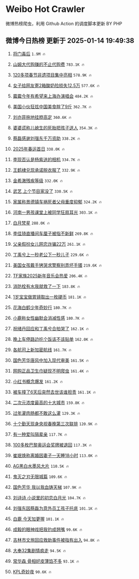 # Weibo Hot Crawler 



微博热榜爬虫，利用 Github Action 的调度脚本更新 BY PHP 


## 微博今日热榜 更新于 2025-01-14 19:49:38 
1. [将门毒后](https://s.weibo.com/weibo?q=%E5%B0%86%E9%97%A8%E6%AF%92%E5%90%8E&t=31&band_rank=1&Refer=top) `1.9M 🔥` 

1. [山姆大代购赚的不止代购费](https://s.weibo.com/weibo?q=%23%E5%B1%B1%E5%A7%86%E5%A4%A7%E4%BB%A3%E8%B4%AD%E8%B5%9A%E7%9A%84%E4%B8%8D%E6%AD%A2%E4%BB%A3%E8%B4%AD%E8%B4%B9%23&t=31&band_rank=2&Refer=top) `783.1K 🔥` 

1. [120多项春节非遗项目集中亮相](https://s.weibo.com/weibo?q=%23120%E5%A4%9A%E9%A1%B9%E6%98%A5%E8%8A%82%E9%9D%9E%E9%81%97%E9%A1%B9%E7%9B%AE%E9%9B%86%E4%B8%AD%E4%BA%AE%E7%9B%B8%23&t=31&band_rank=3&Refer=top) `578.9K 🔥` 

1. [女子给网友寄2箱酸奶险损失12.5万](https://s.weibo.com/weibo?q=%23%E5%A5%B3%E5%AD%90%E7%BB%99%E7%BD%91%E5%8F%8B%E5%AF%842%E7%AE%B1%E9%85%B8%E5%A5%B6%E9%99%A9%E6%8D%9F%E5%A4%B112.5%E4%B8%87%23&t=31&band_rank=4&Refer=top) `577.6K 🔥` 

1. [霉霉今年有希望来上海办演唱会](https://s.weibo.com/weibo?q=%23%E9%9C%89%E9%9C%89%E4%BB%8A%E5%B9%B4%E6%9C%89%E5%B8%8C%E6%9C%9B%E6%9D%A5%E4%B8%8A%E6%B5%B7%E5%8A%9E%E6%BC%94%E5%94%B1%E4%BC%9A%23&t=31&band_rank=5&Refer=top) `484.2K 🔥` 

1. [美国小伙狂炫中国美食胖了9斤](https://s.weibo.com/weibo?q=%23%E7%BE%8E%E5%9B%BD%E5%B0%8F%E4%BC%99%E7%8B%82%E7%82%AB%E4%B8%AD%E5%9B%BD%E7%BE%8E%E9%A3%9F%E8%83%96%E4%BA%869%E6%96%A4%23&t=31&band_rank=6&Refer=top) `362.7K 🔥` 

1. [刘亦菲拖地挂脖高定](https://s.weibo.com/weibo?q=%23%E5%88%98%E4%BA%A6%E8%8F%B2%E6%8B%96%E5%9C%B0%E6%8C%82%E8%84%96%E9%AB%98%E5%AE%9A%23&t=31&band_rank=7&Refer=top) `360.6K 🔥` 

1. [婆婆谎称儿媳生的死胎把孩子送人](https://s.weibo.com/weibo?q=%23%E5%A9%86%E5%A9%86%E8%B0%8E%E7%A7%B0%E5%84%BF%E5%AA%B3%E7%94%9F%E7%9A%84%E6%AD%BB%E8%83%8E%E6%8A%8A%E5%AD%A9%E5%AD%90%E9%80%81%E4%BA%BA%23&t=31&band_rank=8&Refer=top) `354.3K 🔥` 

1. [蔡磊感谢刘强东千万资助](https://s.weibo.com/weibo?q=%23%E8%94%A1%E7%A3%8A%E6%84%9F%E8%B0%A2%E5%88%98%E5%BC%BA%E4%B8%9C%E5%8D%83%E4%B8%87%E8%B5%84%E5%8A%A9%23&t=31&band_rank=9&Refer=top) `338.2K 🔥` 

1. [2025年春运首日](https://s.weibo.com/weibo?q=%232025%E5%B9%B4%E6%98%A5%E8%BF%90%E9%A6%96%E6%97%A5%23&t=31&band_rank=10&Refer=top) `338.0K 🔥` 

1. [李现否认是杨紫送的相机](https://s.weibo.com/weibo?q=%23%E6%9D%8E%E7%8E%B0%E5%90%A6%E8%AE%A4%E6%98%AF%E6%9D%A8%E7%B4%AB%E9%80%81%E7%9A%84%E7%9B%B8%E6%9C%BA%23&t=31&band_rank=11&Refer=top) `334.7K 🔥` 

1. [王鹤棣兑现承诺脱衣服了](https://s.weibo.com/weibo?q=%23%E7%8E%8B%E9%B9%A4%E6%A3%A3%E5%85%91%E7%8E%B0%E6%89%BF%E8%AF%BA%E8%84%B1%E8%A1%A3%E6%9C%8D%E4%BA%86%23&t=31&band_rank=12&Refer=top) `332.9K 🔥` 

1. [金希澈残疾等级](https://s.weibo.com/weibo?q=%23%E9%87%91%E5%B8%8C%E6%BE%88%E6%AE%8B%E7%96%BE%E7%AD%89%E7%BA%A7%23&t=31&band_rank=13&Refer=top) `332.0K 🔥` 

1. [武艺 上个节目家没了](https://s.weibo.com/weibo?q=%E6%AD%A6%E8%89%BA%20%E4%B8%8A%E4%B8%AA%E8%8A%82%E7%9B%AE%E5%AE%B6%E6%B2%A1%E4%BA%86&t=31&band_rank=14&Refer=top) `330.5K 🔥` 

1. [家属称景德镇车祸死者父母重度抑郁](https://s.weibo.com/weibo?q=%23%E5%AE%B6%E5%B1%9E%E7%A7%B0%E6%99%AF%E5%BE%B7%E9%95%87%E8%BD%A6%E7%A5%B8%E6%AD%BB%E8%80%85%E7%88%B6%E6%AF%8D%E9%87%8D%E5%BA%A6%E6%8A%91%E9%83%81%23&t=31&band_rank=15&Refer=top) `324.2K 🔥` 

1. [河南一男孩课堂上被同学狂扇耳光](https://s.weibo.com/weibo?q=%23%E6%B2%B3%E5%8D%97%E4%B8%80%E7%94%B7%E5%AD%A9%E8%AF%BE%E5%A0%82%E4%B8%8A%E8%A2%AB%E5%90%8C%E5%AD%A6%E7%8B%82%E6%89%87%E8%80%B3%E5%85%89%23&t=31&band_rank=16&Refer=top) `303.1K 🔥` 

1. [白月梵星](https://s.weibo.com/weibo?q=%E7%99%BD%E6%9C%88%E6%A2%B5%E6%98%9F&t=31&band_rank=17&Refer=top) `288.0K 🔥` 

1. [李佳琦直播间车厘子被指不新鲜](https://s.weibo.com/weibo?q=%23%E6%9D%8E%E4%BD%B3%E7%90%A6%E7%9B%B4%E6%92%AD%E9%97%B4%E8%BD%A6%E5%8E%98%E5%AD%90%E8%A2%AB%E6%8C%87%E4%B8%8D%E6%96%B0%E9%B2%9C%23&t=31&band_rank=18&Refer=top) `269.8K 🔥` 

1. [父亲假扮女儿网恋诈骗22万](https://s.weibo.com/weibo?q=%23%E7%88%B6%E4%BA%B2%E5%81%87%E6%89%AE%E5%A5%B3%E5%84%BF%E7%BD%91%E6%81%8B%E8%AF%88%E9%AA%9722%E4%B8%87%23&t=31&band_rank=19&Refer=top) `261.1K 🔥` 

1. [丁禹兮上一秒老公下一秒儿子](https://s.weibo.com/weibo?q=%E4%B8%81%E7%A6%B9%E5%85%AE%E4%B8%8A%E4%B8%80%E7%A7%92%E8%80%81%E5%85%AC%E4%B8%8B%E4%B8%80%E7%A7%92%E5%84%BF%E5%AD%90&t=31&band_rank=20&Refer=top) `229.6K 🔥` 

1. [美国女孩戴手铐哭求警察别弄坏手镯](https://s.weibo.com/weibo?q=%23%E7%BE%8E%E5%9B%BD%E5%A5%B3%E5%AD%A9%E6%88%B4%E6%89%8B%E9%93%90%E5%93%AD%E6%B1%82%E8%AD%A6%E5%AF%9F%E5%88%AB%E5%BC%84%E5%9D%8F%E6%89%8B%E9%95%AF%23&t=31&band_rank=21&Refer=top) `219.6K 🔥` 

1. [TF家族2025新年音乐会热爱](https://s.weibo.com/weibo?q=%23TF%E5%AE%B6%E6%97%8F2025%E6%96%B0%E5%B9%B4%E9%9F%B3%E4%B9%90%E4%BC%9A%E7%83%AD%E7%88%B1%23&t=31&band_rank=22&Refer=top) `206.4K 🔥` 

1. [消防栓有水我就救了一下](https://s.weibo.com/weibo?q=%23%E6%B6%88%E9%98%B2%E6%A0%93%E6%9C%89%E6%B0%B4%E6%88%91%E5%B0%B1%E6%95%91%E4%BA%86%E4%B8%80%E4%B8%8B%23&t=31&band_rank=23&Refer=top) `183.8K 🔥` 

1. [1岁宝宝做胃镜取出一枚硬币](https://s.weibo.com/weibo?q=%231%E5%B2%81%E5%AE%9D%E5%AE%9D%E5%81%9A%E8%83%83%E9%95%9C%E5%8F%96%E5%87%BA%E4%B8%80%E6%9E%9A%E7%A1%AC%E5%B8%81%23&t=31&band_rank=24&Refer=top) `181.1K 🔥` 

1. [花海白鹤少年奇妙行](https://s.weibo.com/weibo?q=%E8%8A%B1%E6%B5%B7%E7%99%BD%E9%B9%A4%E5%B0%91%E5%B9%B4%E5%A5%87%E5%A6%99%E8%A1%8C&t=31&band_rank=25&Refer=top) `180.7K 🔥` 

1. [小鹿称女性幽默会消减性感](https://s.weibo.com/weibo?q=%23%E5%B0%8F%E9%B9%BF%E7%A7%B0%E5%A5%B3%E6%80%A7%E5%B9%BD%E9%BB%98%E4%BC%9A%E6%B6%88%E5%87%8F%E6%80%A7%E6%84%9F%23&t=31&band_rank=26&Refer=top) `180.7K 🔥` 

1. [祝绪丹回应和丁禹兮合拍哭了](https://s.weibo.com/weibo?q=%23%E7%A5%9D%E7%BB%AA%E4%B8%B9%E5%9B%9E%E5%BA%94%E5%92%8C%E4%B8%81%E7%A6%B9%E5%85%AE%E5%90%88%E6%8B%8D%E5%93%AD%E4%BA%86%23&t=31&band_rank=27&Refer=top) `162.1K 🔥` 

1. [晚上车停路边吃个饭该不该贴单](https://s.weibo.com/weibo?q=%23%E6%99%9A%E4%B8%8A%E8%BD%A6%E5%81%9C%E8%B7%AF%E8%BE%B9%E5%90%83%E4%B8%AA%E9%A5%AD%E8%AF%A5%E4%B8%8D%E8%AF%A5%E8%B4%B4%E5%8D%95%23&t=31&band_rank=28&Refer=top) `162.0K 🔥` 

1. [各航司上新加密航线](https://s.weibo.com/weibo?q=%E5%90%84%E8%88%AA%E5%8F%B8%E4%B8%8A%E6%96%B0%E5%8A%A0%E5%AF%86%E8%88%AA%E7%BA%BF&t=31&band_rank=29&Refer=top) `161.7K 🔥` 

1. [国色芳华唐风中加入现代审美](https://s.weibo.com/weibo?q=%23%E5%9B%BD%E8%89%B2%E8%8A%B3%E5%8D%8E%E5%94%90%E9%A3%8E%E4%B8%AD%E5%8A%A0%E5%85%A5%E7%8E%B0%E4%BB%A3%E5%AE%A1%E7%BE%8E%23&t=31&band_rank=30&Refer=top) `161.5K 🔥` 

1. [网购正品卫生巾疑现不明爬虫](https://s.weibo.com/weibo?q=%23%E7%BD%91%E8%B4%AD%E6%AD%A3%E5%93%81%E5%8D%AB%E7%94%9F%E5%B7%BE%E7%96%91%E7%8E%B0%E4%B8%8D%E6%98%8E%E7%88%AC%E8%99%AB%23&t=31&band_rank=31&Refer=top) `161.4K 🔥` 

1. [小红书概念爆发](https://s.weibo.com/weibo?q=%23%E5%B0%8F%E7%BA%A2%E4%B9%A6%E6%A6%82%E5%BF%B5%E7%88%86%E5%8F%91%23&t=31&band_rank=32&Refer=top) `161.2K 🔥` 

1. [被车撞了6天后突然去世该谁担责](https://s.weibo.com/weibo?q=%23%E8%A2%AB%E8%BD%A6%E6%92%9E%E4%BA%866%E5%A4%A9%E5%90%8E%E7%AA%81%E7%84%B6%E5%8E%BB%E4%B8%96%E8%AF%A5%E8%B0%81%E6%8B%85%E8%B4%A3%23&t=31&band_rank=33&Refer=top) `161.1K 🔥` 

1. [二次元浓度最高的十大城市](https://s.weibo.com/weibo?q=%E4%BA%8C%E6%AC%A1%E5%85%83%E6%B5%93%E5%BA%A6%E6%9C%80%E9%AB%98%E7%9A%84%E5%8D%81%E5%A4%A7%E5%9F%8E%E5%B8%82&t=31&band_rank=34&Refer=top) `159.8K 🔥` 

1. [过年灌肉肠都不敢这么灌](https://s.weibo.com/weibo?q=%E8%BF%87%E5%B9%B4%E7%81%8C%E8%82%89%E8%82%A0%E9%83%BD%E4%B8%8D%E6%95%A2%E8%BF%99%E4%B9%88%E7%81%8C&t=31&band_rank=35&Refer=top) `129.3K 🔥` 

1. [十个勤天现身央视春晚第三次联排](https://s.weibo.com/weibo?q=%23%E5%8D%81%E4%B8%AA%E5%8B%A4%E5%A4%A9%E7%8E%B0%E8%BA%AB%E5%A4%AE%E8%A7%86%E6%98%A5%E6%99%9A%E7%AC%AC%E4%B8%89%E6%AC%A1%E8%81%94%E6%8E%92%23&t=31&band_rank=36&Refer=top) `120.9K 🔥` 

1. [有一种爱叫隔辈亲](https://s.weibo.com/weibo?q=%23%E6%9C%89%E4%B8%80%E7%A7%8D%E7%88%B1%E5%8F%AB%E9%9A%94%E8%BE%88%E4%BA%B2%23&t=31&band_rank=37&Refer=top) `117.7K 🔥` 

1. [100多枚巴黎奥运会奖牌被退回](https://s.weibo.com/weibo?q=%23100%E5%A4%9A%E6%9E%9A%E5%B7%B4%E9%BB%8E%E5%A5%A5%E8%BF%90%E4%BC%9A%E5%A5%96%E7%89%8C%E8%A2%AB%E9%80%80%E5%9B%9E%23&t=31&band_rank=38&Refer=top) `117.3K 🔥` 

1. [崔珉焕称离婚因妻子一天睡18小时](https://s.weibo.com/weibo?q=%23%E5%B4%94%E7%8F%89%E7%84%95%E7%A7%B0%E7%A6%BB%E5%A9%9A%E5%9B%A0%E5%A6%BB%E5%AD%90%E4%B8%80%E5%A4%A9%E7%9D%A118%E5%B0%8F%E6%97%B6%23&t=31&band_rank=39&Refer=top) `113.0K 🔥` 

1. [AG黑白水墨风大片](https://s.weibo.com/weibo?q=%23AG%E9%BB%91%E7%99%BD%E6%B0%B4%E5%A2%A8%E9%A3%8E%E5%A4%A7%E7%89%87%23&t=31&band_rank=40&Refer=top) `110.5K 🔥` 

1. [鬼灭之刃无限城篇](https://s.weibo.com/weibo?q=%E9%AC%BC%E7%81%AD%E4%B9%8B%E5%88%83%E6%97%A0%E9%99%90%E5%9F%8E%E7%AF%87&t=31&band_rank=41&Refer=top) `109.6K 🔥` 

1. [国色芳华 我以我血铸天梯](https://s.weibo.com/weibo?q=%E5%9B%BD%E8%89%B2%E8%8A%B3%E5%8D%8E%20%E6%88%91%E4%BB%A5%E6%88%91%E8%A1%80%E9%93%B8%E5%A4%A9%E6%A2%AF&t=31&band_rank=42&Refer=top) `107.9K 🔥` 

1. [刘诗诗 小说里的初恋白月光](https://s.weibo.com/weibo?q=%E5%88%98%E8%AF%97%E8%AF%97%20%E5%B0%8F%E8%AF%B4%E9%87%8C%E7%9A%84%E5%88%9D%E6%81%8B%E7%99%BD%E6%9C%88%E5%85%89&t=31&band_rank=43&Refer=top) `104.7K 🔥` 

1. [刘强东因蔡磊为意外员工孩子托底](https://s.weibo.com/weibo?q=%23%E5%88%98%E5%BC%BA%E4%B8%9C%E5%9B%A0%E8%94%A1%E7%A3%8A%E4%B8%BA%E6%84%8F%E5%A4%96%E5%91%98%E5%B7%A5%E5%AD%A9%E5%AD%90%E6%89%98%E5%BA%95%23&t=31&band_rank=44&Refer=top) `101.1K 🔥` 

1. [白鹿 今天加更喔](https://s.weibo.com/weibo?q=%E7%99%BD%E9%B9%BF%20%E4%BB%8A%E5%A4%A9%E5%8A%A0%E6%9B%B4%E5%96%94&t=31&band_rank=45&Refer=top) `101.1K 🔥` 

1. [成毅的眼神戏把我钓成翘嘴](https://s.weibo.com/weibo?q=%E6%88%90%E6%AF%85%E7%9A%84%E7%9C%BC%E7%A5%9E%E6%88%8F%E6%8A%8A%E6%88%91%E9%92%93%E6%88%90%E7%BF%98%E5%98%B4&t=31&band_rank=46&Refer=top) `99.6K 🔥` 

1. [吉林市文旅回应救助事件被指有出入](https://s.weibo.com/weibo?q=%23%E5%90%89%E6%9E%97%E5%B8%82%E6%96%87%E6%97%85%E5%9B%9E%E5%BA%94%E6%95%91%E5%8A%A9%E4%BA%8B%E4%BB%B6%E8%A2%AB%E6%8C%87%E6%9C%89%E5%87%BA%E5%85%A5%23&t=31&band_rank=47&Refer=top) `94.8K 🔥` 

1. [大奉32集剧情疯走](https://s.weibo.com/weibo?q=%E5%A4%A7%E5%A5%8932%E9%9B%86%E5%89%A7%E6%83%85%E7%96%AF%E8%B5%B0&t=31&band_rank=48&Refer=top) `94.5K 🔥` 

1. [常华森 骨相好皮薄馅不多](https://s.weibo.com/weibo?q=%E5%B8%B8%E5%8D%8E%E6%A3%AE%20%E9%AA%A8%E7%9B%B8%E5%A5%BD%E7%9A%AE%E8%96%84%E9%A6%85%E4%B8%8D%E5%A4%9A&t=31&band_rank=49&Refer=top) `93.1K 🔥` 

1. [KPL奇妙夜](https://s.weibo.com/weibo?q=KPL%E5%A5%87%E5%A6%99%E5%A4%9C&t=31&band_rank=50&Refer=top) `90.6K 🔥` 

